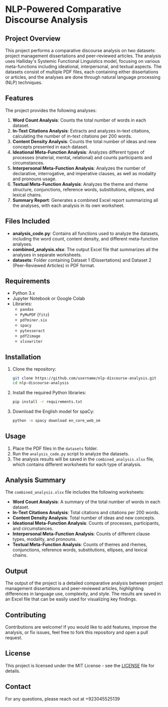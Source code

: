 # NLP-Powered Comparative Discourse Analysis

## Project Overview
This project performs a comparative discourse analysis on two datasets: project management dissertations and peer-reviewed articles. The analysis uses Halliday's Systemic Functional Linguistics model, focusing on various meta-functions including ideational, interpersonal, and textual aspects. The datasets consist of multiple PDF files, each containing either dissertations or articles, and the analyses are done through natural language processing (NLP) techniques.

## Features
The project provides the following analyses:

1. **Word Count Analysis**: Counts the total number of words in each dataset.
2. **In-Text Citations Analysis**: Extracts and analyzes in-text citations, calculating the number of in-text citations per 200 words.
3. **Content Density Analysis**: Counts the total number of ideas and new concepts presented in each dataset.
4. **Ideational Meta-Function Analysis**: Analyzes different types of processes (material, mental, relational) and counts participants and circumstances.
5. **Interpersonal Meta-Function Analysis**: Analyzes the number of declarative, interrogative, and imperative clauses, as well as modality and pronouns usage.
6. **Textual Meta-Function Analysis**: Analyzes the theme and rheme structure, conjunctions, reference words, substitutions, ellipses, and lexical chains.
7. **Summary Report**: Generates a combined Excel report summarizing all the analyses, with each analysis in its own worksheet.

## Files Included
- **analysis_code.py**: Contains all functions used to analyze the datasets, including the word count, content density, and different meta-function analyses.
- **combined_analysis.xlsx**: The output Excel file that summarizes all the analyses in separate worksheets.
- **datasets**: Folder containing Dataset 1 (Dissertations) and Dataset 2 (Peer-Reviewed Articles) in PDF format.

## Requirements
- Python 3.x
- Jupyter Notebook or Google Colab
- Libraries:
  - `pandas`
  - `PyMuPDF` (`fitz`)
  - `pdfminer.six`
  - `spacy`
  - `pytesseract`
  - `pdf2image`
  - `xlsxwriter`

## Installation
1. Clone the repository:
   ```bash
   git clone https://github.com/username/nlp-discourse-analysis.git
   cd nlp-discourse-analysis
   ```
2. Install the required Python libraries:
   ```bash
   pip install -r requirements.txt
   ```
3. Download the English model for spaCy:
   ```bash
   python -m spacy download en_core_web_sm
   ```

## Usage
1. Place the PDF files in the `datasets` folder.
2. Run the `analysis_code.py` script to analyze the datasets.
3. The analysis results will be saved in the `combined_analysis.xlsx` file, which contains different worksheets for each type of analysis.

## Analysis Summary
The `combined_analysis.xlsx` file includes the following worksheets:
- **Word Count Analysis**: A summary of the total number of words in each dataset.
- **In-Text Citations Analysis**: Total citations and citations per 200 words.
- **Content Density Analysis**: Total number of ideas and new concepts.
- **Ideational Meta-Function Analysis**: Counts of processes, participants, and circumstances.
- **Interpersonal Meta-Function Analysis**: Counts of different clause types, modality, and pronouns.
- **Textual Meta-Function Analysis**: Counts of themes and rhemes, conjunctions, reference words, substitutions, ellipses, and lexical chains.

## Output
The output of the project is a detailed comparative analysis between project management dissertations and peer-reviewed articles, highlighting differences in language use, complexity, and style. The results are saved in an Excel file that can be easily used for visualizing key findings.

## Contributing
Contributions are welcome! If you would like to add features, improve the analysis, or fix issues, feel free to fork this repository and open a pull request.

## License
This project is licensed under the MIT License - see the [LICENSE](LICENSE) file for details.

## Contact
For any questions, please reach out at +923045525139

